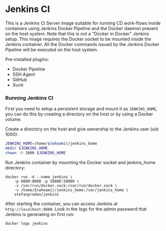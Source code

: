 # Jenkins CI 

This is a Jenkins CI Server image suitable for running CD work-flows inside containers using Jenkins Docker Pipeline and the Docker daemon present on the host system. Note that this is not a "Docker in Docker" Jenkins setup. This image requires the Docker socket to be mounted inside the Jenkins container. All the Docker commands issued by the Jenkins Docker Pipeline will be executed on the host system.

Pre-installed plugins:

* Docker Pipeline
* SSH Agent
* GitHub
* Xunit

### Running Jenkins CI

First you need to setup a persistent storage and mount it as `JENKINS_HOME`, you can do this by creating a directory on the host or by using a Docker volume.

Create a directory on the host and give ownership to the Jenkins user (uid 1000):

```bash
JENKINS_HOME=/home/$(whoami)/jenkins_home
mkdir $JENKINS_HOME
chown -R 1000 $JENKINS_HOME
```   

Run Jenkins container by mounting the Docker socket and jenkins_home directory:

```
docker run -d --name jenkins \ 
	-p 8080:8080 -p 50000:50000 \ 
	-v /var/run/docker.sock:/var/run/docker.sock \ 
	-v /home/$(whoami)/jenkins_home:/var/jenkins_home \ 
	stefanprodan/jenkins
```

After starting the container, you can access Jenkins at `http://localhost:8080`. Look in the logs for the admin password that Jenkins is generating on first run:

```
docker logs jenkins
```

